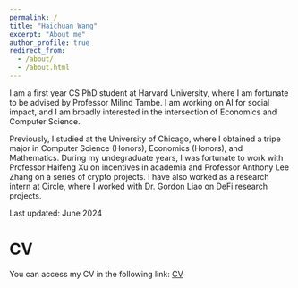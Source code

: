 ```yaml
---
permalink: /
title: "Haichuan Wang"
excerpt: "About me"
author_profile: true
redirect_from: 
  - /about/
  - /about.html
---
```


I am a first year CS PhD student at Harvard University, where I am fortunate to be advised by Professor Milind Tambe. I am working on AI for social impact, and I am broadly interested in the intersection of Economics and Computer Science.

Previously, I studied at the University of Chicago, where I obtained a tripe major in Computer Science (Honors), Economics (Honors), and Mathematics. During my undegraduate years, I was fortunate to work with Professor Haifeng Xu on incentives in academia and Professor Anthony Lee Zhang on a series of crypto projects. I have also worked as a research intern at Circle, where I worked with Dr. Gordon Liao on DeFi research projects.

Last updated: June 2024

CV
======

You can access my CV in the following link: [CV](https://www.dropbox.com/scl/fi/73fp00iis77wk8yloqbw0/Haichuan_CV.pdf?rlkey=buh0kw7beeezqkmu6lpgmtowa&st=yzba3jac&dl=0)


